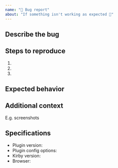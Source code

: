 ```yaml
---
name: "🐛 Bug report"
about: "If something isn't working as expected 🤬"
---
```


## Describe the bug


## Steps to reproduce

  1.
  1.
  1.

## Expected behavior


## Additional context
E.g. screenshots

## Specifications

  - Plugin version:
  - Plugin config options:
  - Kirby version:
  - Browser:
